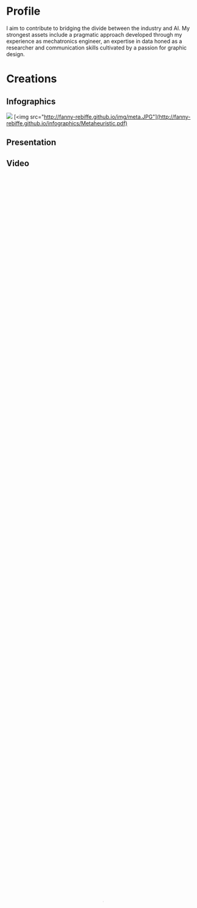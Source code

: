 # Profile

I aim to contribute to bridging the divide between the industry and AI. My strongest assets include a pragmatic approach developed through my experience as mechatronics engineer, an expertise in data honed as a researcher and communication skills cultivated by a passion for graphic design.

# Creations
## Infographics
[![](http://fanny-rebiffe.github.io/img/meta.JPG)](http://fanny-rebiffe.github.io/infographics/Metaheuristic.pdf)
[<img src="http://fanny-rebiffe.github.io/img/meta.JPG"](http://fanny-rebiffe.github.io/infographics/Metaheuristic.pdf)

## Presentation

## Video

<div class="video" style="padding-top=56.25%;">
<video src="/img/Fanny_Rebiffe.mp4" poster="/img/thumbnail.PNG" class="presentation" control width="100%" height="100%" type="video/mp4" controls></video>
</div>
